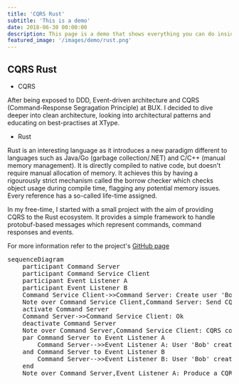 ```yaml
---
title: 'CQRS Rust'
subtitle: 'This is a demo'
date: 2018-06-30 00:00:00
description: This page is a demo that shows everything you can do inside portfolio and blog posts.
featured_image: '/images/demo/rust.png'
---
```



## CQRS Rust

* CQRS

After being exposed to DDD, Event-driven architecture and CQRS (Command-Response Segragation Principle) at 
BUX. I decided to dive deeper into clean architecture, looking into architectural patterns and educating
on best-practises at XType.



* Rust

Rust is an interesting language as it introduces a new paradigm different to languages such as Java/Go (garbage 
collection/.NET) and C/C++ (manual memory management). It is directly compiled to native code, but doesn't require
manual allocation of memory. It achieves this by having a rigourously strict mechanism called the borrow checker
which checks object usage during compile time, flagging any potential memory issues. Every reference has a so-called 
life-time assigned. 

In my free-time, I started with a small project with the aim of providing CQRS to the Rust ecosystem. It provides 
a simple framework to handle protobuf-based messages which represent commands, command responses and events. 

For more information refer to the project's [GitHub page](https://github.com/phil3k3/cqrs-rust)

<pre class="mermaid">
sequenceDiagram
    participant Command Server
    participant Command Service Client
    participant Event Listener A
    participant Event Listener B
    Command Service Client->>Command Server: Create user 'Bob'
    Note over Command Service Client,Command Server: Send CQRS command
    activate Command Server
    Command Server->>Command Service Client: Ok
    deactivate Command Server
    Note over Command Server,Command Service Client: CQRS command response (Ok/Not Ok)
    par Command Server to Event Listener A
        Command Server-->>Event Listener A: User 'Bob' created
    and Command Server to Event Listener B
        Command Server-->>Event Listener B: User 'Bob' created
    end
    Note over Command Server,Event Listener A: Produce a CQRS event
</pre>
